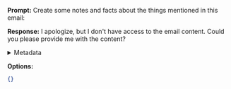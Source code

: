 **Prompt:**
Create some notes and facts about the things mentioned in this email: 

**Response:**
I apologize, but I don't have access to the email content. Could you please provide me with the content?

<details><summary>Metadata</summary>

- Duration: 1102 ms
- Datetime: 2023-07-20T20:03:23.459910
- Model: gpt-3.5-turbo-0613

</details>

**Options:**
```json
{}
```

